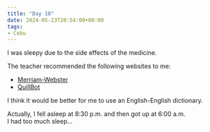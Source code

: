 ```yaml
---
title: "Day 10"
date: 2024-05-23T20:54:00+08:00
tags:
- Cebu
---
```


I was sleepy due to the side effects of the medicine.

The teacher recommended the following websites to me:
- [Merriam-Webster](https://www.merriam-webster.com/)
- [QuillBot](https://quillbot.com/)

I think it would be better for me to use an English-English dictionary.

Actually, I fell asleep at 8:30 p.m. and then got up at 6:00 a.m.  
I had too much sleep...
